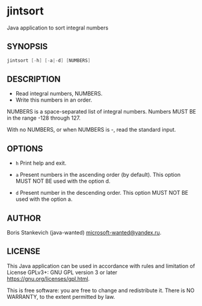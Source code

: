 # jintsort
Java application to sort integral numbers

## SYNOPSIS

```c
jintsort [-h] [-a|-d] [NUMBERS]
```

## DESCRIPTION

  - Read integral numbers, NUMBERS.
  - Write this numbers in an order.

  NUMBERS is a space-separated list of integral numbers.
  Numbers MUST BE in the range -128 through 127.

  With no NUMBERS, or when NUMBERS is -, read the standard input.

## OPTIONS

  - `h` Print help and exit.

  - `a` Present numbers in the ascending order (by default).
    This option MUST NOT BE used with the option d.

  - `d` Present number in the descending order.
    This option MUST NOT BE used with the option a.

## AUTHOR

  Boris Stankevich (java-wanted) <microsoft-wanted@yandex.ru>.

## LICENSE

  This Java application can be used in accordance with rules and limitation of
  License GPLv3+: GNU GPL version 3 or later
  <https://gnu.org/licenses/gpl.html>.

  This is free software: you are free to change and redistribute it. There is NO
  WARRANTY, to the extent permitted by law.
